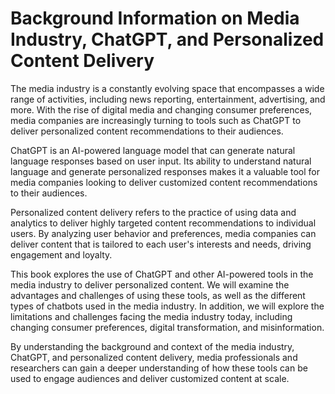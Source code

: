 Background Information on Media Industry, ChatGPT, and Personalized Content Delivery
==================================================================================================

The media industry is a constantly evolving space that encompasses a wide range of activities, including news reporting, entertainment, advertising, and more. With the rise of digital media and changing consumer preferences, media companies are increasingly turning to tools such as ChatGPT to deliver personalized content recommendations to their audiences.

ChatGPT is an AI-powered language model that can generate natural language responses based on user input. Its ability to understand natural language and generate personalized responses makes it a valuable tool for media companies looking to deliver customized content recommendations to their audiences.

Personalized content delivery refers to the practice of using data and analytics to deliver highly targeted content recommendations to individual users. By analyzing user behavior and preferences, media companies can deliver content that is tailored to each user's interests and needs, driving engagement and loyalty.

This book explores the use of ChatGPT and other AI-powered tools in the media industry to deliver personalized content. We will examine the advantages and challenges of using these tools, as well as the different types of chatbots used in the media industry. In addition, we will explore the limitations and challenges facing the media industry today, including changing consumer preferences, digital transformation, and misinformation.

By understanding the background and context of the media industry, ChatGPT, and personalized content delivery, media professionals and researchers can gain a deeper understanding of how these tools can be used to engage audiences and deliver customized content at scale.
